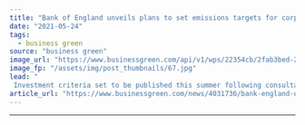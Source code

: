 ```yaml
---
title: "Bank of England unveils plans to set emissions targets for corporate bond holdings"
date: "2021-05-24"
tags: 
  - business green
source: "business green"
image_url: "https://www.businessgreen.com/api/v1/wps/22354cb/2fab3bed-2835-4f04-9aa4-8673d4748a65/7/iStock-170058385-185x114.jpg"
image_fp: "/assets/img/post_thumbnails/67.jpg"
lead: "
 Investment criteria set to be published this summer following consultation with industry, bank's executive director for markets confirms ..."
article_url: "https://www.businessgreen.com/news/4031736/bank-england-unveils-plans-set-emissions-targets-corporate-bond-holdings"
---
```


---
